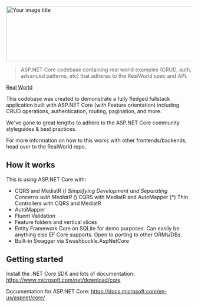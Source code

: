 <img src="https://user-images.githubusercontent.com/27735701/59152477-81b05a80-8a3c-11e9-8660-2749cff68db7.png" alt="Your image title" width="600" height="150"/>

> ASP.NET Core codebase containing real world examples (CRUD, auth, advanced patterns, etc) that adheres to the RealWorld spec and API.

[Real World](docs/CONTRIBUTING.md)

This codebase was created to demonstrate a fully fledged fullstack application built with ASP.NET Core (with Feature orientation) including CRUD operations, authentication, routing, pagination, and more.

We've gone to great lengths to adhere to the ASP.NET Core community styleguides & best practices.

For more information on how to this works with other frontends/backends, head over to the RealWorld repo.

## How it works
This is using ASP.NET Core with:

* CQRS and MediatR
(*) Simplifying Development and Separating Concerns with MediatR
(*) CQRS with MediatR and AutoMapper
(*) Thin Controllers with CQRS and MediatR
* AutoMapper
* Fluent Validation
* Feature folders and vertical slices
* Entity Framework Core on SQLite for demo purposes. Can easily be anything else EF Core supports. Open to porting to other ORMs/DBs.
* Built-in Swagger via Swashbuckle.AspNetCore

## Getting started
Install the .NET Core SDK and lots of documentation: https://www.microsoft.com/net/download/core

Documentation for ASP.NET Core: https://docs.microsoft.com/en-us/aspnet/core/

